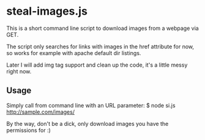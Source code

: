 # steal-images.js

This is a short command line script to download images from a webpage via GET.

The script only searches for links with images in the href attribute for now, so works for example with apache default dir listings.

Later I will add img tag support and clean up the code, it's a little messy right now.

## Usage

Simply call from command line with an URL parameter:
$ node si.js http://sample.com/images/

By the way, don't be a dick, only download images you have the permissions for :)